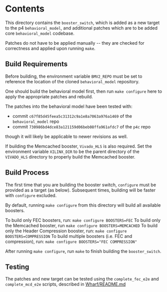 # Contents

This directory contains the `booster_switch`, which is added as a new target
to the p4 `behavioral_model`, and additional patches which are to be
added core `behavioral_model` codebase.

Patches do not have to be applied manually -- they are checked for correctness
and applied upon running `make`.


## Build Requirements

Before building, the environment variable `BMV2_REPO` must be set to reference
the location of the cloned `behavioral_model` repository.

One should build the behavioral model first, then run `make configure` here
to apply the appropriate patches and rebuild.

The patches into the behavioral model have been tested with:
* commit `c67f85d45feea5c31312c9a1e8a7063a976a1469` of the `behavioral_model` repo
* commit `730986bd4dce83a121159d06beb08ffa961afdc7` of the `p4c` repo

though it will likely be applicable to newer revisions as well.

If building the Memcached booster, `Vivado_HLS` is also required.
Set the environment variable `XILINX_DIR` to be the parent directory
of the `VIVADO_HLS` directory to properly build the Memcached booster.


## Build Process

The first time that you are building the booster switch, `configure` must be provided
as a target (as below). Subsequent times, building will be faster with `configure` excluded.

By default, running `make configure` from this directory will build all available boosters.

To build only FEC boosters, run:
`make configure BOOSTERS=FEC`
To build only the Memcached booster, run
`make configure BOOSTERS=MEMCACHED`
To build only the Header Compression booster, run:
`make configure BOOSTERS=COMPRESSION`
To build multiple boosters (i.e. FEC and compression), run:
`make configure BOOSTERS="FEC COMPRESSION"`

After running `make configure`, run `make` to finish building the `booster_switch`.

## Testing

The patches and new target can be tested using the `complete_fec_e2e` and
`complete_mcd_e2e` scripts, described in [Wharf/README.md](../../Wharf/README.md)
